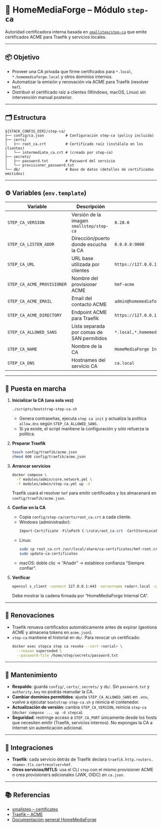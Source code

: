 # 🔐 HomeMediaForge – Módulo `step-ca`

Autoridad certificadora interna basada en [`smallstep/step-ca`](https://github.com/smallstep/certificates) que emite certificados ACME para Traefik y servicios locales.

---

## 📦 Objetivo

- Proveer una CA privada que firme certificados para `*.local`, `*.homemediaforge.local` y otros dominios internos.
- Automatizar la emisión y renovación vía ACME para Traefik (resolver `hmf`).
- Distribuir el certificado raíz a clientes (Windows, macOS, Linux) sin intervención manual posterior.

---

## 🗂️ Estructura

```
${STACK_CONFIG_DIR}/step-ca/
├── config/ca.json          # Configuración step-ca (policy incluida)
├── certs/
│   ├── root_ca.crt         # Certificado raíz (instálalo en los clientes)
│   └── intermediate_ca.crt # (creado por step-ca)
├── secrets/
│   ├── password.txt        # Password del servicio
│   └── provisioner_password.txt
└── db/                     # Base de datos (detalles de certificados emitidos)
```

---

## ⚙️ Variables (`env.template`)

| Variable | Descripción | Valor por defecto |
| --- | --- | --- |
| `STEP_CA_VERSION` | Versión de la imagen `smallstep/step-ca` | `0.28.0` |
| `STEP_CA_LISTEN_ADDR` | Dirección/puerto donde escucha la CA | `0.0.0.0:9000` |
| `STEP_CA_URL` | URL base utilizada por clientes | `https://127.0.0.1:9000` |
| `STEP_CA_ACME_PROVISIONER` | Nombre del provisioner ACME | `hmf-acme` |
| `STEP_CA_ACME_EMAIL` | Email del contacto ACME | `admin@homemediaforge.local` |
| `STEP_CA_ACME_DIRECTORY` | Endpoint ACME para Traefik | `https://127.0.0.1:9000/acme/hmf-acme/directory` |
| `STEP_CA_ALLOWED_SANS` | Lista separada por comas de SAN permitidos | `*.local,*.homemediaforge.local,homemediaforge.local,local` |
| `STEP_CA_NAME` | Nombre de la CA | `HomeMediaForge Internal CA` |
| `STEP_CA_DNS` | Hostnames del servicio CA | `ca.local` |

---

## 🚀 Puesta en marcha

1. **Inicializar la CA (una sola vez)**
   ```bash
   ./scripts/bootstrap-step-ca.sh
   ```
   - Genera contraseñas, ejecuta `step ca init` y actualiza la política `allow.dns` según `STEP_CA_ALLOWED_SANS`.
   - Si ya existe, el script mantiene la configuración y sólo refuerza la política.

2. **Preparar Traefik**
   ```bash
   touch config/traefik/acme.json
   chmod 600 config/traefik/acme.json
   ```

3. **Arrancar servicios**
   ```bash
   docker compose \
     -f modules/admin/core.network.yml \
     -f modules/admin/step-ca.yml up -d
   ```
   Traefik usará el resolver `hmf` para emitir certificados y los almacenará en `config/traefik/acme.json`.

4. **Confiar en la CA**
   - Copia `config/step-ca/certs/root_ca.crt` a cada cliente.
   - Windows (administrador):
     ```powershell
     Import-Certificate -FilePath C:\ruta\root_ca.crt -CertStoreLocation Cert:\LocalMachine\Root
     ```
   - Linux:
     ```bash
     sudo cp root_ca.crt /usr/local/share/ca-certificates/hmf-root.crt
     sudo update-ca-certificates
     ```
   - macOS: doble clic → “Añadir” → establece confianza “Siempre confiar”.

5. **Verificar**
   ```bash
   openssl s_client -connect 127.0.0.1:443 -servername radarr.local -showcerts
   ```
   Debe mostrar la cadena firmada por “HomeMediaForge Internal CA”.

---

## 🔄 Renovaciones

- Traefik renueva certificados automáticamente antes de expirar (gestiona ACME y almacena tokens en `acme.json`).
- `step-ca` mantiene el historial en `db/`. Para revocar un certificado:
  ```bash
  docker exec stepca step ca revoke --cert <serial> \
    --reason superseded \
    --password-file /home/step/secrets/password.txt
  ```

---

## 🔧 Mantenimiento

- **Respaldo**: guarda `config/`, `certs/`, `secrets/` y `db/`. Sin `password.txt` y `authority.key` no podrás reanudar la CA.
- **Cambiar dominios permitidos**: ajusta `STEP_CA_ALLOWED_SANS` en `.env`, vuelve a ejecutar `bootstrap-step-ca.sh` y reinicia el contenedor.
- **Actualización de versión**: cambia `STEP_CA_VERSION`, reinicia `step-ca` (`docker compose ... up -d stepca`).
- **Seguridad**: restringe acceso a `STEP_CA_PORT` únicamente desde los hosts que necesiten emitir (Traefik, servicios internos). No expongas la CA a Internet sin autenticación adicional.

---

## 🤝 Integraciones

- **Traefik**: cada servicio detrás de Traefik declara `traefik.http.routers.<name>.tls.certresolver=hmf`.
- **Otros servicios/MTLS**: usa el CLI `step` con el mismo provisioner ACME o crea provisioners adicionales (JWK, OIDC) en `ca.json`.

---

## 📚 Referencias

- [smallstep – certificates](https://github.com/smallstep/certificates)
- [Traefik – ACME](https://doc.traefik.io/traefik/https/acme/)
- [Documentación general HomeMediaForge](./core.network.md)
